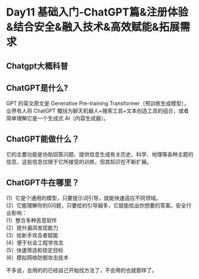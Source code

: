 Day11 基础入门-ChatGPT篇&注册体验&结合安全&融入技术&高效赋能&拓展需求
=

Chatgpt大概科普  
-

ChatGPT是什么?    
-
GPT 的英文原文是 Generative Pre-training Transformer（预训练生成模型），业界有人将 ChatGPT 概括为聊天机器人+搜索工具+文本创造工具的组合，或者简单理解它是一个生成式 AI（内容生成器）。  

ChatGPT能做什么？  
-
它的主要功能是协助回答问题、提供信息生成有关历史、科学、地理等各种主题的信息，这些信息仅限于它所接受的训练，但其知识在不断扩展。  

ChatGPT牛在哪里？   
-
(1）它是个通用的模型，只要提示词引导，就能快速适应不同领域。  
(2）它能理解你的0问题，只要给的引导越多，它就能给出你想要的答案。安全行业影响：  
(1）整合多种恶意软件  
(2）提升漏洞发现能力  
(3）给新手攻击者赋能  
(4）便于社会工程学攻击  
(5）快速筛选和锁定目标  
(6）模拟网络防御攻击技术  

不多说，会用的的已经自己开始找方法了，不会用的也就那样了。
